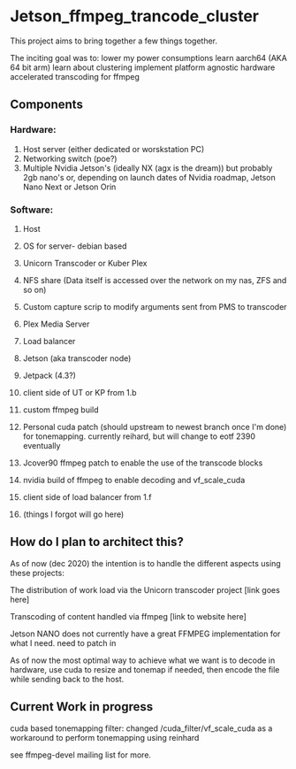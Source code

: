 # Jetson_ffmpeg_trancode_cluster

 This project aims to bring together a few things together. 

The inciting goal was to:
lower my power consumptions
learn aarch64 (AKA 64 bit arm)
learn about clustering 
implement platform agnostic hardware accelerated transcoding for ffmpeg

## Components 

### Hardware:

 1. Host server (either dedicated or worskstation PC)
 2. Networking switch (poe?)
 3. Multiple Nvidia Jetson's (ideally NX (agx is the dream)) but probably 2gb nano's or, depending on launch dates of Nvidia roadmap, Jetson Nano Next or Jetson Orin 
 
 ### Software: 
 1. Host 
  1. OS for server- debian based 
  2. Unicorn Transcoder or Kuber Plex 
  3. NFS share (Data itself is accessed over the network on my nas, ZFS and so on)
  4. Custom capture scrip to modify arguments sent from PMS to transcoder 
  5. Plex Media Server
  6. Load balancer  
 
 2. Jetson (aka transcoder node)
  1. Jetpack (4.3?)
  2. client side of UT or KP from 1.b
  3. custom ffmpeg build
   1. Personal cuda patch (should upstream to newest branch once I'm done) for tonemapping. currently reihard, but will change to eotf 2390 eventually
   2. Jcover90 ffmpeg patch to enable the use of the transcode blocks 
   3. nvidia build of ffmpeg to enable decoding and vf_scale_cuda
  4. client side of load balancer from 1.f
  5. (things I forgot will go here)
  
## How do I plan to architect this?

As of now (dec 2020) the intention is to handle the different aspects using these projects:

The distribution of work load via the Unicorn transcoder project [link goes here]

Transcoding of content handled via ffmpeg [link to website here]

Jetson NANO does not currently have a great FFMPEG implementation for what I need. need to patch in 

As of now the most optimal way to achieve what we want is to decode in hardware, use cuda to resize and tonemap if needed, then encode the file while sending back to the host.      
    
## Current Work in progress

cuda based tonemapping filter: changed /cuda_filter/vf_scale_cuda as a workaround to perform tonemapping using reinhard 

see ffmpeg-devel mailing list for more. 
